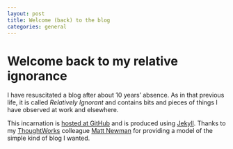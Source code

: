 ```yaml
---
layout: post
title: Welcome (back) to the blog
categories: general
---
```


# Welcome back to my relative ignorance

I have resuscitated a blog after about 10 years’ absence. As in that previous
life, it is called *Relatively Ignorant* and contains bits and pieces of things
I have observed at work and elsewhere.

This incarnation is
[hosted at GitHub](https://github.com/mjstrasser/mjstrasser.github.io)
and is produced using [Jekyll](https://jekyllrb.com/).
Thanks to my [ThoughtWorks](https://thoughtworks.com/) colleague
[Matt Newman](https://mdjnewman.me/) for providing a model of the simple
kind of blog I wanted.
